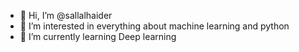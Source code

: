 - 👋 Hi, I’m @sallalhaider
- 👀 I’m interested in everything about machine learning and python 
- 🌱 I’m currently learning Deep learning


<!---
sallalhaider/sallalhaider is a ✨ special ✨ repository because its `README.md` (this file) appears on your GitHub profile.
You can click the Preview link to take a look at your changes.
--->
